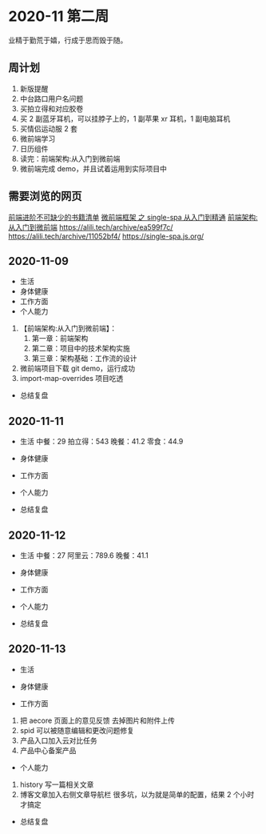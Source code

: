 # 2020-11 第二周

业精于勤荒于嬉，行成于思而毁于随。

## 周计划

1. 新版提醒
2. 中台路口用户名问题
3. 买拍立得和对应胶卷
4. 买 2 副蓝牙耳机，可以挂脖子上的，1 副苹果 xr 耳机，1 副电脑耳机
5. 买情侣运动服 2 套
6. 微前端学习
7. 日历组件
8. 读完：前端架构:从入门到微前端
9. 微前端完成 demo，并且试着运用到实际项目中

## 需要浏览的网页

[前端进阶不可缺少的书籍清单](https://juejin.im/post/6844903903721439246)
[微前端框架 之 single-spa 从入门到精通](https://juejin.im/post/6862661545592111111)
[前端架构:从入门到微前端](https://weread.qq.com/web/reader/b9e32d007192169bb9e012dkd3d322001ad3d9446802347)
https://alili.tech/archive/ea599f7c/
https://alili.tech/archive/11052bf4/
https://single-spa.js.org/

## 2020-11-09

- 生活
- 身体健康
- 工作方面
- 个人能力

1. 【前端架构:从入门到微前端】：
   1. 第一章：前端架构
   2. 第二章：项目中的技术架构实施
   3. 第三章：架构基础：工作流的设计
2. 微前端项目下载 git demo，运行成功
3. import-map-overrides 项目吃透

- 总结复盘

## 2020-11-11

- 生活
  中餐：29
  拍立得：543
  晚餐：41.2
  零食：44.9

- 身体健康
- 工作方面
- 个人能力

- 总结复盘

## 2020-11-12

- 生活
  中餐：27
  阿里云：789.6
  晚餐：41.1

- 身体健康
- 工作方面
- 个人能力

- 总结复盘

## 2020-11-13

- 生活

- 身体健康
- 工作方面

1. 把 aecore 页面上的意见反馈 去掉图片和附件上传
2. spid 可以被随意编辑和更改问题修复
3. 产品入口加入云对比任务
4. 产品中心备案产品

- 个人能力

1. history 写一篇相关文章
2. 博客文章加入右侧文章导航栏<daily-status />
   很多坑，以为就是简单的配置，结果 2 个小时才搞定

- 总结复盘
